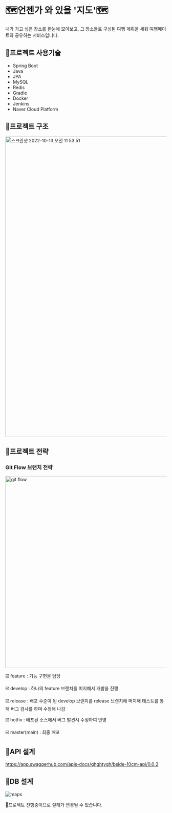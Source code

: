 # 🗺언젠가 와 있을 '지도'🗺
내가 가고 싶은 장소를 한눈에 모아보고, 그 장소들로 구성된 여행 계획을 세워 여행메이트와 공유하는 서비스입니다.

## 🚀프로젝트 사용기술
* Spring Boot
* Java
* JPA
* MySQL
* Redis
* Gradle
* Docker
* Jenkins
* Naver Cloud Platform

## 🚀프로젝트 구조
<img width="939" alt="스크린샷 2022-10-13 오전 11 53 51" src="https://user-images.githubusercontent.com/99889721/195488313-c1adf1c2-d0ac-4e06-bde1-e79633755e88.png">

## 🚀프로젝트 전략
### Git Flow 브랜치 전략
<img width="600" alt="git flow" src="https://user-images.githubusercontent.com/99889721/195489345-647c500f-5abd-4d79-8908-ee83233d1674.png">

☑️ feature : 기능 구현을 담당

☑️ develop : 하나의 feature 브랜치를 머지해서 개발을 진행

☑️ release : 배포 수준이 된 develop 브랜치를 release 브랜치에 머지해 테스트를 통해 버그 검사를 하며 수정해 나감

☑️ hotfix : 배포된 소스에서 버그 발견시 수정하여 반영

☑️ master(main) : 최종 배포

## 🚀API 설계
https://app.swaggerhub.com/apis-docs/ghghtygh/bside-10cm-api/0.0.2

## 🚀DB 설계
![maps](https://user-images.githubusercontent.com/99889721/195491617-a6bbe320-e22a-4b38-9557-6656471556e3.png)

🚫프로젝트 진행중이므로 설계가 변경될 수 있습니다.
